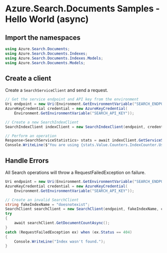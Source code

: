 # Azure.Search.Documents Samples - Hello World (async)

## Import the namespaces

```C# Snippet:Azure_Search_Tests_Samples_Namespaces
using Azure.Search.Documents;
using Azure.Search.Documents.Indexes;
using Azure.Search.Documents.Indexes.Models;
using Azure.Search.Documents.Models;
```

## Create a client

Create a `SearchServiceClient` and send a request.

```C# Snippet:Azure_Search_Tests_Samples_CreateClientAsync
// Get the service endpoint and API key from the environment
Uri endpoint = new Uri(Environment.GetEnvironmentVariable("SEARCH_ENDPOINT"));
AzureKeyCredential credential = new AzureKeyCredential(
    Environment.GetEnvironmentVariable("SEARCH_API_KEY"));

// Create a new SearchIndexClient
SearchIndexClient indexClient = new SearchIndexClient(endpoint, credential);

// Perform an operation
Response<SearchServiceStatistics> stats = await indexClient.GetServiceStatisticsAsync();
Console.WriteLine($"You are using {stats.Value.Counters.IndexCounter.Usage} indexes.");
```

## Handle Errors

All Search operations will throw a RequestFailedException on failure.

```C# Snippet:Azure_Search_Tests_Samples_HandleErrorsAsync
Uri endpoint = new Uri(Environment.GetEnvironmentVariable("SEARCH_ENDPOINT"));
AzureKeyCredential credential = new AzureKeyCredential(
    Environment.GetEnvironmentVariable("SEARCH_API_KEY"));

// Create an invalid SearchClient
string fakeIndexName = "doesnotexist";
SearchClient searchClient = new SearchClient(endpoint, fakeIndexName, credential);
try
{
    await searchClient.GetDocumentCountAsync();
}
catch (RequestFailedException ex) when (ex.Status == 404)
{
    Console.WriteLine("Index wasn't found.");
}
```

